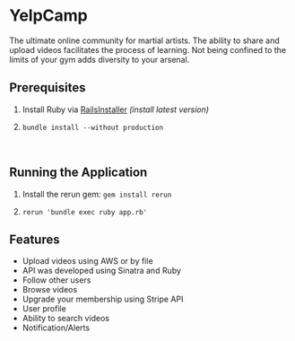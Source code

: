 # YelpCamp
The ultimate online community for martial artists. 
The ability to share and upload videos facilitates the process of learning.
Not being confined to the limits of your gym adds diversity to your arsenal. 

## Prerequisites

1. Install Ruby via [RailsInstaller](http://railsinstaller.org/en) *(install latest version)*

2. ```
   bundle install --without production
   ```
   ​
## Running the Application
1. Install the rerun gem: `gem install rerun`

2. ```
   rerun 'bundle exec ruby app.rb'
   ```

## Features
- Upload videos using AWS or by file
- API was developed using Sinatra and Ruby
- Follow other users 
- Browse videos
- Upgrade your membership using Stripe API
- User profile
- Ability to search videos
- Notification/Alerts
